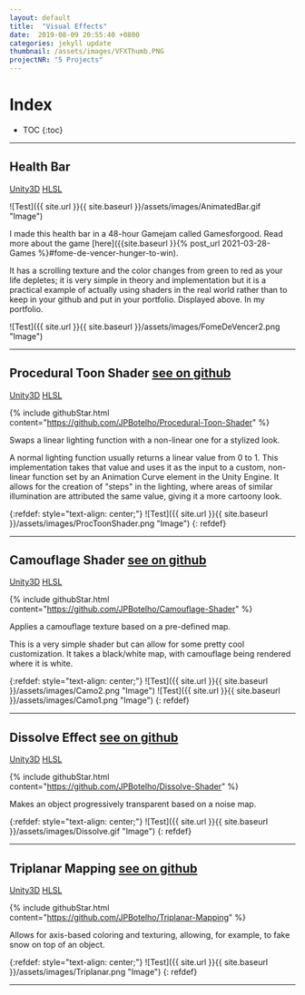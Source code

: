 ```yaml
---
layout: default
title:  "Visual Effects"
date:  2019-08-09 20:55:40 +0800
categories: jekyll update
thumbnail: /assets/images/VFXThumb.PNG
projectNR: "5 Projects"
---
```


<script async defer src="https://buttons.github.io/buttons.js"></script>



# Index
* TOC
{:toc}

---

## Health Bar

<div markdown="0" class = "tagContainer">
<a href="#" class = "unityTag">Unity3D</a>
<a href ="#" class = "hlslTag"> HLSL</a>
</div>

![Test]({{ site.url }}{{ site.baseurl }}/assets/images/AnimatedBar.gif "Image")

I made this health bar in a 48-hour Gamejam called Gamesforgood. Read more about the game [here]({{site.baseurl }}{% post_url 2021-03-28-Games %}#fome-de-vencer-hunger-to-win).

It has a scrolling texture and the color changes from green to red as your life depletes; it is very simple in theory and implementation but it is a practical example of actually using shaders in the real world rather than to keep in your github and put in your portfolio. Displayed above. In my portfolio.

![Test]({{ site.url }}{{ site.baseurl }}/assets/images/FomeDeVencer2.png "Image")


---

## Procedural Toon Shader  <a href="https://github.com/JPBotelho/Procedural-Toon-Shader" class = "githubLink">see on github</a>

<div markdown="0" class = "tagContainer">
<a href="#" class = "unityTag">Unity3D</a>
<a href ="#" class = "hlslTag"> HLSL</a>
</div>

{% include githubStar.html content="https://github.com/JPBotelho/Procedural-Toon-Shader" %} 

Swaps a linear lighting function with a non-linear one for a stylized look.

A normal lighting function usually returns a linear value from 0 to 1. This implementation takes that value and uses it as the input to a custom, non-linear function set by an Animation Curve element in the Unity Engine. It allows for the creation of "steps" in the lighting, where areas of similar illumination are attributed the same value, giving it a more cartoony look.

{:refdef: style="text-align: center;"}
![Test]({{ site.url }}{{ site.baseurl }}/assets/images/ProcToonShader.png "Image")
{: refdef}

----



## Camouflage Shader <a href="https://github.com/JPBotelho/Camouflage-Shader" class = "githubLink">see on github</a>

<div markdown="https://github.com/JPBotelho/Fractal-Megacollection" class = "tagContainer">
<a href="#" class = "unityTag">Unity3D</a>
<a href ="#" class = "hlslTag"> HLSL</a>
</div>

{% include githubStar.html content="https://github.com/JPBotelho/Camouflage-Shader" %} 


Applies a camouflage texture based on a pre-defined map.

This is a very simple shader but can allow for some pretty cool customization. It takes a black/white map, with camouflage being rendered where it is white. 

{:refdef: style="text-align: center;"}
![Test]({{ site.url }}{{ site.baseurl }}/assets/images/Camo2.png "Image")
![Test]({{ site.url }}{{ site.baseurl }}/assets/images/Camo1.png "Image")
{: refdef}

---


## Dissolve Effect <a href="https://github.com/JPBotelho/Dissolve-Shader" class = "githubLink">see on github</a>

<div markdown="0" class = "tagContainer">
<a href="#" class = "unityTag">Unity3D</a>
<a href ="#" class = "hlslTag"> HLSL</a>
</div>

{% include githubStar.html content="https://github.com/JPBotelho/Dissolve-Shader" %} 

Makes an object progressively transparent based on a noise map.


{:refdef: style="text-align: center;"}
![Test]({{ site.url }}{{ site.baseurl }}/assets/images/Dissolve.gif "Image")
{: refdef}

---


## Triplanar Mapping <a href="https://github.com/JPBotelho/Triplanar-Mapping" class = "githubLink">see on github</a>

<div markdown="0" class = "tagContainer">
<a href="#" class = "unityTag">Unity3D</a>
<a href ="#" class = "hlslTag"> HLSL</a>
</div>

{% include githubStar.html content="https://github.com/JPBotelho/Triplanar-Mapping" %} 

Allows for axis-based coloring and texturing, allowing, for example, to fake snow on top of an object.

{:refdef: style="text-align: center;"}
![Test]({{ site.url }}{{ site.baseurl }}/assets/images/Triplanar.png "Image")
{: refdef}

---






